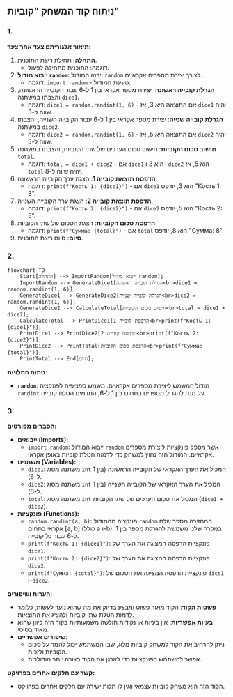 ## ניתוח קוד המשחק "קוביות"

### 1. <algorithm>

**תיאור אלגוריתם צעד אחר צעד:**

1.  **התחלה**: תחילת ריצת התוכנית.
    *   דוגמה: התוכנית מתחילה לפעול.
2.  **ייבוא מודול `random`**: ייבוא המודול `random` לצורך יצירת מספרים אקראיים.
    *   דוגמה: `import random` - טעינת המודול.
3.  **הגרלת קובייה ראשונה**: יצירת מספר אקראי בין 1 ל-6 עבור הקובייה הראשונה, והצבתו במשתנה `dice1`.
    *   דוגמה: `dice1 = random.randint(1, 6)` - אם התוצאה היא 3, אז `dice1` יהיה שווה ל-3.
4.  **הגרלת קובייה שנייה**: יצירת מספר אקראי בין 1 ל-6 עבור הקובייה השנייה, והצבתו במשתנה `dice2`.
    *   דוגמה: `dice2 = random.randint(1, 6)` - אם התוצאה היא 5, אז `dice2` יהיה שווה ל-5.
5.  **חישוב סכום הקוביות**: חישוב סכום הערכים של שתי הקוביות, והצבתו במשתנה `total`.
    *   דוגמה: `total = dice1 + dice2` - אם `dice1` הוא 3 ו- `dice2` הוא 5, אז `total` יהיה שווה ל-8.
6.  **הדפסת תוצאת קובייה 1**: הצגת ערך הקובייה הראשונה.
    *   דוגמה: `print(f"Кость 1: {dice1}")` - אם `dice1` הוא 3, יודפס "Кость 1: 3".
7.  **הדפסת תוצאת קובייה 2**: הצגת ערך הקובייה השנייה.
    *   דוגמה: `print(f"Кость 2: {dice2}")` - אם `dice2` הוא 5, יודפס "Кость 2: 5".
8.  **הדפסת סכום הקוביות**: הצגת הסכום של שתי הקוביות.
    *   דוגמה: `print(f"Сумма: {total}")` - אם `total` הוא 8, יודפס "Сумма: 8".
9.  **סיום**: סיום ריצת התוכנית.

### 2. <mermaid>

```mermaid
flowchart TD
    Start[התחלה] --> ImportRandom[ייבוא מודול random];
    ImportRandom --> GenerateDice1[הגרלת קובייה ראשונה<br>dice1 = random.randint(1, 6)];
    GenerateDice1 --> GenerateDice2[הגרלת קובייה שנייה<br>dice2 = random.randint(1, 6)];
    GenerateDice2 --> CalculateTotal[חישוב סכום הקוביות<br>total = dice1 + dice2];
    CalculateTotal --> PrintDice1[הדפסת קובייה 1<br>print(f"Кость 1: {dice1}")];
    PrintDice1 --> PrintDice2[הדפסת קובייה 2<br>print(f"Кость 2: {dice2}")];
    PrintDice2 --> PrintTotal[הדפסת סכום הקוביות<br>print(f"Сумма: {total}")];
    PrintTotal --> End[סיום];
```

**ניתוח התלויות:**

*   **`random`**: מודול המשמש ליצירת מספרים אקראיים. משמש ספציפית לפונקציה `randint` על מנת להגריל מספרים בתחום בין 1 ל-6, המדמים הטלת קובייה.

### 3. <explanation>

**הסברים מפורטים:**

*   **ייבואים (Imports):**
    *   `import random`: ייבוא המודול `random` אשר מספק פונקציות ליצירת מספרים אקראיים. המודול הזה נחוץ למשחק כדי לדמות הטלת קוביות באופן אקראי.
*   **משתנים (Variables):**
    *   `dice1`: משתנה מסוג `int` המכיל את הערך האקראי של הקובייה הראשונה (בין 1 ל-6).
    *   `dice2`: משתנה מסוג `int` המכיל את הערך האקראי של הקובייה השנייה (בין 1 ל-6).
    *   `total`: משתנה מסוג `int` המכיל את סכום הערכים של שתי הקוביות (`dice1 + dice2`).
*   **פונקציות (Functions):**
    *   `random.randint(a, b)`: פונקציה מהמודול `random` המחזירה מספר שלם אקראי בתחום [a, b] (כולל a ו-b). במקרה שלנו משמשת להגרלת מספר בין 1 ל-6 עבור כל קובייה.
    *   `print(f"Кость 1: {dice1}")`: פונקציית הדפסה המציגה את הערך של `dice1`.
    *   `print(f"Кость 2: {dice2}")`: פונקציית הדפסה המציגה את הערך של `dice2`.
    *   `print(f"Сумма: {total}")`: פונקציית הדפסה המציגה את הסכום של `dice1` ו-`dice2`.

**הערות ושיפורים:**

*   **פשטות הקוד**: הקוד מאוד פשוט ומבצע בדיוק את מה שהוא נועד לעשות, כלומר לדמות הטלת שתי קוביות ולהציג את התוצאות.
*   **בעיות אפשריות**: אין בעיות או נקודות חולשה משמעותיות בקוד הזה כיוון שהוא מאוד בסיסי.
*   **שיפורים אפשריים**:
    *   ניתן להרחיב את הקוד למשחק קוביות מלא, שבו המשתמש יכול להמר על סכום הקוביות ולזכות.
    *   אפשר להשתמש בפונקציות כדי לארגן את הקוד בצורה יותר מודולרית.

**קשר עם חלקים אחרים בפרויקט:**

*   הקוד הזה הוא משחק קוביות עצמאי ואין לו תלות ישירה עם חלקים אחרים בפרויקט.